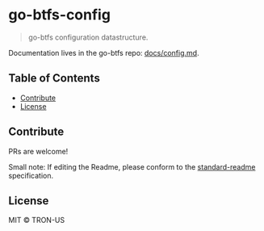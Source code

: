 go-btfs-config
==================

> go-btfs configuration datastructure.

Documentation lives in the go-btfs repo: [docs/config.md](https://github.com/TRON-US/go-btfs/blob/master/docs/config.md).

## Table of Contents

- [Contribute](#contribute)
- [License](#license)

## Contribute

PRs are welcome!

Small note: If editing the Readme, please conform to the [standard-readme](https://github.com/RichardLitt/standard-readme) specification.

## License

MIT © TRON-US
